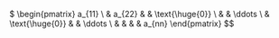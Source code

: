 $ \begin{pmatrix} a_{11} \\ & a_{22} & & \text{\huge{0}} \\ & & \ddots \\ & \text{\huge{0}} & & \ddots \\ & & & & a_{nn} \end{pmatrix} $$